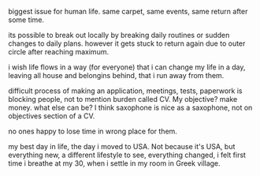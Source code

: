 biggest issue for human life. same carpet, same events, same return after some time.

its possible to break out locally by breaking daily routines or sudden changes to daily plans. however it gets stuck to return again due to outer circle after reaching maximum.

i wish life flows in a way (for everyone) that i can change my life in a day, leaving all house and belongins behind, that i run away from them.


difficult process of making an application, meetings, tests, paperwork is blocking people, not to mention burden called CV. My objective? make money. what else can be?
I think saxophone is nice as a saxophone, not on objectives section of a CV.

no ones happy to lose time in wrong place for them.

my best day in life, the day i moved to USA. Not because it's USA, but everything new, a different lifestyle to see, everything changed, i felt first time i breathe at my 30, when i settle in my room in Greek village.
